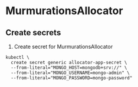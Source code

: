 # MurmurationsAllocator
## Create secrets
1. Create secret for MurmurationsAllocator
```
kubectl \
  create secret generic allocator-app-secret \
  --from-literal="MONGO_HOST=mongodb+srv://" \
  --from-literal="MONGO_USERNAME=mongo-admin" \
  --from-literal="MONGO_PASSWORD=mongo-password"
```